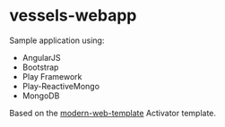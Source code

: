vessels-webapp
===========

Sample application using:

* AngularJS
* Bootstrap
* Play Framework
* Play-ReactiveMongo
* MongoDB

Based on the [modern-web-template](https://github.com/lashford/modern-web-template) Activator template.

